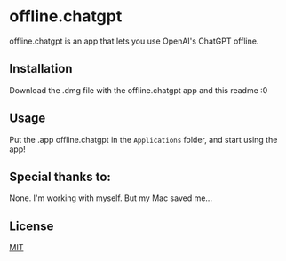 # offline.chatgpt

offline.chatgpt is an app that lets you use OpenAI's ChatGPT offline.

## Installation

Download the .dmg file with the offline.chatgpt app and this readme :0

## Usage
Put the .app offline.chatgpt in the ``Applications`` folder, and start using the app!

## Special thanks to:
None. I'm working with myself. But my Mac saved me...

## License

[MIT](https://choosealicense.com/licenses/mit/)

